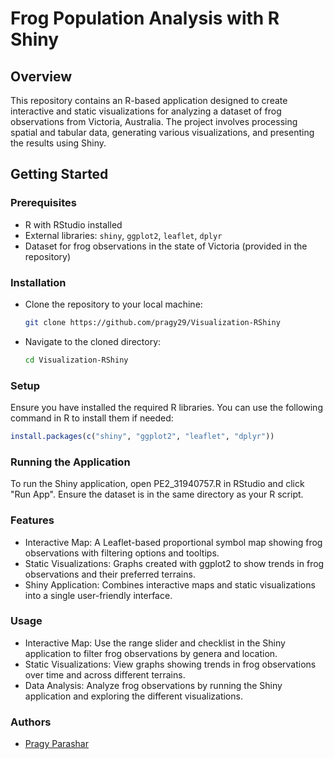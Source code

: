 # Frog Population Analysis with R Shiny

## Overview
This repository contains an R-based application designed to create interactive and static visualizations for analyzing a dataset of frog observations from Victoria, Australia. The project involves processing spatial and tabular data, generating various visualizations, and presenting the results using Shiny.

## Getting Started

### Prerequisites
- R with RStudio installed
- External libraries: `shiny`, `ggplot2`, `leaflet`, `dplyr`
- Dataset for frog observations in the state of Victoria (provided in the repository)

### Installation
- Clone the repository to your local machine:
  ```sh
  git clone https://github.com/pragy29/Visualization-RShiny
  ```
- Navigate to the cloned directory:
  ```sh
  cd Visualization-RShiny
  ```
### Setup
Ensure you have installed the required R libraries. You can use the following command in R to install them if needed:
```r
install.packages(c("shiny", "ggplot2", "leaflet", "dplyr"))
```
### Running the Application
To run the Shiny application, open PE2_31940757.R in RStudio and click "Run App". Ensure the dataset is in the same directory as your R script.

### Features
- Interactive Map: A Leaflet-based proportional symbol map showing frog observations with filtering options and tooltips.
- Static Visualizations: Graphs created with ggplot2 to show trends in frog observations and their preferred terrains.
- Shiny Application: Combines interactive maps and static visualizations into a single user-friendly interface.

### Usage
- Interactive Map: Use the range slider and checklist in the Shiny application to filter frog observations by genera and location.
- Static Visualizations: View graphs showing trends in frog observations over time and across different terrains.
- Data Analysis: Analyze frog observations by running the Shiny application and exploring the different visualizations.

### Authors
- [Pragy Parashar](https://github.com/pragy29)
